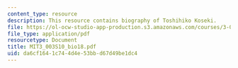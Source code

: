 ```yaml
---
content_type: resource
description: This resource contains biography of Toshihiko Koseki.
file: https://ol-ocw-studio-app-production.s3.amazonaws.com/courses/3-003-principles-of-engineering-practice-spring-2010/da6cf1641c744d4e53bbd67d49be1dc4_MIT3_003S10_bio18.pdf
file_type: application/pdf
resourcetype: Document
title: MIT3_003S10_bio18.pdf
uid: da6cf164-1c74-4d4e-53bb-d67d49be1dc4
---
```

